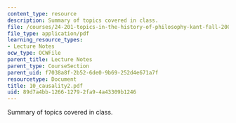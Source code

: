 ```yaml
---
content_type: resource
description: Summary of topics covered in class.
file: /courses/24-201-topics-in-the-history-of-philosophy-kant-fall-2005/89d7a4bb126612792fa94a43309b1246_10_causality2.pdf
file_type: application/pdf
learning_resource_types:
- Lecture Notes
ocw_type: OCWFile
parent_title: Lecture Notes
parent_type: CourseSection
parent_uid: f7038a8f-2b52-6de0-9b69-252d4e671a7f
resourcetype: Document
title: 10_causality2.pdf
uid: 89d7a4bb-1266-1279-2fa9-4a43309b1246
---
```

Summary of topics covered in class.

